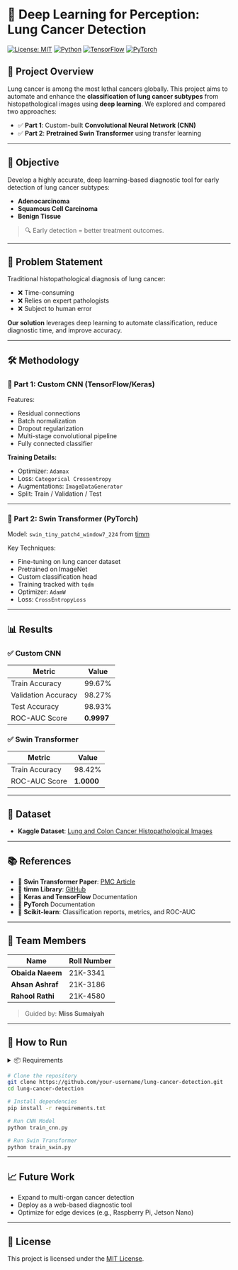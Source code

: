 # 🧠 Deep Learning for Perception: Lung Cancer Detection

[![License: MIT](https://img.shields.io/badge/License-MIT-yellow.svg)](LICENSE)
[![Python](https://img.shields.io/badge/Python-3.8%2B-blue.svg)](https://www.python.org/)
[![TensorFlow](https://img.shields.io/badge/TensorFlow-2.x-orange.svg)](https://www.tensorflow.org/)
[![PyTorch](https://img.shields.io/badge/PyTorch-1.x-red.svg)](https://pytorch.org/)

## 📌 Project Overview

Lung cancer is among the most lethal cancers globally. This project aims to automate and enhance the **classification of lung cancer subtypes** from histopathological images using **deep learning**. We explored and compared two approaches:

- ✅ **Part 1**: Custom-built **Convolutional Neural Network (CNN)**
- ✅ **Part 2**: **Pretrained Swin Transformer** using transfer learning

---

## 🎯 Objective

Develop a highly accurate, deep learning-based diagnostic tool for early detection of lung cancer subtypes:

- **Adenocarcinoma**
- **Squamous Cell Carcinoma**
- **Benign Tissue**

> 🔍 Early detection = better treatment outcomes.

---

## 🧩 Problem Statement

Traditional histopathological diagnosis of lung cancer:

- ❌ Time-consuming
- ❌ Relies on expert pathologists
- ❌ Subject to human error

**Our solution** leverages deep learning to automate classification, reduce diagnostic time, and improve accuracy.

---

## 🛠️ Methodology

### 📍 Part 1: Custom CNN (TensorFlow/Keras)

Features:
- Residual connections
- Batch normalization
- Dropout regularization
- Multi-stage convolutional pipeline
- Fully connected classifier

**Training Details:**
- Optimizer: `Adamax`
- Loss: `Categorical Crossentropy`
- Augmentations: `ImageDataGenerator`
- Split: Train / Validation / Test

---

### 📍 Part 2: Swin Transformer (PyTorch)

Model: `swin_tiny_patch4_window7_224` from [timm](https://github.com/rwightman/pytorch-image-models)

Key Techniques:
- Fine-tuning on lung cancer dataset
- Pretrained on ImageNet
- Custom classification head
- Training tracked with `tqdm`
- Optimizer: `AdamW`
- Loss: `CrossEntropyLoss`

---

## 📊 Results

### ✅ Custom CNN
| Metric | Value |
|--------|-------|
| Train Accuracy | 99.67% |
| Validation Accuracy | 98.27% |
| Test Accuracy | 98.93% |
| ROC-AUC Score | **0.9997** |

### ✅ Swin Transformer
| Metric | Value |
|--------|-------|
| Train Accuracy | 98.42% |
| ROC-AUC Score | **1.0000** |

---

## 📁 Dataset

- **Kaggle Dataset**: [Lung and Colon Cancer Histopathological Images](https://www.kaggle.com/datasets/andrewmvd/lung-and-colon-cancer-histopathological-images)

---

## 📚 References

- 🔗 **Swin Transformer Paper**: [PMC Article](https://pmc.ncbi.nlm.nih.gov/articles/PMC11325325/)
- 🔗 **timm Library**: [GitHub](https://github.com/rwightman/pytorch-image-models)
- 📘 **Keras and TensorFlow** Documentation
- 📘 **PyTorch** Documentation
- 📘 **Scikit-learn**: Classification reports, metrics, and ROC-AUC

---

## 👥 Team Members

| Name            | Roll Number |
|-----------------|-------------|
| **Obaida Naeem**| 21K-3341    |
| **Ahsan Ashraf**| 21K-3186    |
| **Rahool Rathi**| 21K-4580    |

> Guided by: **Miss Sumaiyah**

---

## 📌 How to Run

<details>
<summary>📦 Requirements</summary>

- Python 3.8+
- TensorFlow 2.x
- PyTorch 1.x
- scikit-learn
- timm
- matplotlib
- tqdm

</details>

```bash
# Clone the repository
git clone https://github.com/your-username/lung-cancer-detection.git
cd lung-cancer-detection

# Install dependencies
pip install -r requirements.txt

# Run CNN Model
python train_cnn.py

# Run Swin Transformer
python train_swin.py
```

---

## 📈 Future Work

- Expand to multi-organ cancer detection
- Deploy as a web-based diagnostic tool
- Optimize for edge devices (e.g., Raspberry Pi, Jetson Nano)

---

## 📄 License

This project is licensed under the [MIT License](LICENSE).